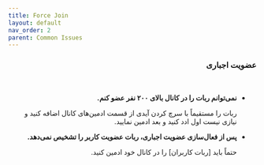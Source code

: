 ```yaml
---
title: Force Join
layout: default
nav_order: 2
parent: Common Issues
---
```


<head>
    <meta charset="utf-8">
    <link rel="stylesheet" href="https://b3h1z.github.io/HidyBot-Docs/assets/css/style.css">
</head>
<div dir="rtl">

<h3>عضویت اجباری</h3>
<br>
<ul>
    <li><strong>نمی‌توانم ربات را در کانال بالای ۲۰۰ نفر عضو کنم.</strong>
        <p>ربات را مستقیماً با سرچ کردن آیدی از قسمت ادمین‌های کانال اضافه کنید و نیازی نیست اول ادد کنید و بعد ادمین نمایید.</p>
    </li>
    <li><strong>پس از فعال‌سازی عضویت اجباری، ربات عضویت کاربر را تشخیص نمی‌دهد.</strong>
        <p>حتماً باید [ربات کاربران] را در کانال خود ادمین کنید.</p>
    </li>
</ul>


</div>
